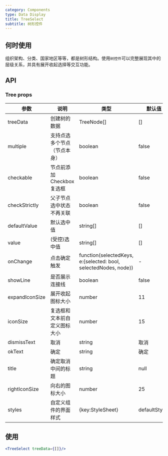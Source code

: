 ```yaml
---
category: Components
type: Data Display
title: TreeSelect
subtitle: 树形控件
---
```


## 何时使用

组织架构、分类、国家地区等等，都是树形结构。使用`树控件`可以完整展现其中的层级关系，并具有展开收起选择等交互功能。

## API

### Tree props

| 参数       | 说明                                      | 类型       | 默认值 |
|-----------|------------------------------------------|------------|--------|
|treeData | 创建树的数据 | TreeNode[] | [] |
|multiple | 支持点选多个节点（节点本身） | boolean | false |
|checkable | 节点前添加 Checkbox 复选框 | boolean | false |
|checkStrictly | 父子节点选中状态不再关联 | boolean | false | 
|defaultValue | 默认选中值 | string[] | [] |
|value | (受控)选中值 | string[] | [] |
|onChange | 点击确定触发 | function(selectedKeys, e:{selected: bool, selectedNodes, node}) | - |
|showLine | 是否展示连接线 | boolean | false | 
|expandIconSize | 展开收起图标大小 | number | 11 | 
|iconSize | 复选框和文本前自定义图标大小 | number | 15 | 
|dismissText | 取消 | string | 取消 | 
|okText | 确定 | string | 确定 | 
|title | 确定取消中间的标题 | string | null | 
|rightIconSize | 向右的图标大小 | number | 25 | 
|styles | 自定义组件的界面样式 | {key:StyleSheet} | defaultStyles | 

## 使用
```jsx
<TreeSelect treeData={[]}/>
```
